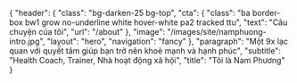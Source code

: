 {
   "header": {
      "class": "bg-darken-25 bg-top",
      "cta": {
         "class": "ba border-box bw1 grow no-underline white hover-white pa2 tracked ttu",
         "text": "Câu chuyện của tôi",
         "url": "/about"
      },
      "image": "/images/site/namphuong-intro.jpg",
      "layout": "hero",
      "navigation": "fancy"
   },
   "paragraph": "Một 9x lạc quan với quyết tâm giúp bạn trở nên khoẻ mạnh và hạnh phúc",
   "subtitle": "Health Coach, Trainer, Nhà hoạt động xã hội",
   "title": "Tôi là Nam Phương"
}

